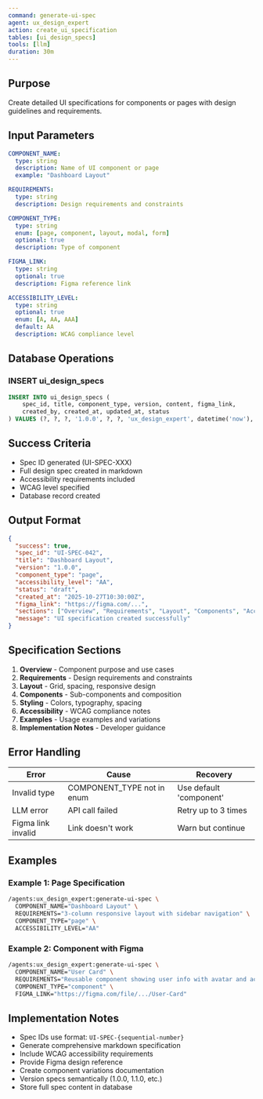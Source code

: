 ```yaml
---
command: generate-ui-spec
agent: ux_design_expert
action: create_ui_specification
tables: [ui_design_specs]
tools: [llm]
duration: 30m
---
```


## Purpose

Create detailed UI specifications for components or pages with design guidelines and requirements.

## Input Parameters

```yaml
COMPONENT_NAME:
  type: string
  description: Name of UI component or page
  example: "Dashboard Layout"

REQUIREMENTS:
  type: string
  description: Design requirements and constraints

COMPONENT_TYPE:
  type: string
  enum: [page, component, layout, modal, form]
  optional: true
  description: Type of component

FIGMA_LINK:
  type: string
  optional: true
  description: Figma reference link

ACCESSIBILITY_LEVEL:
  type: string
  optional: true
  enum: [A, AA, AAA]
  default: AA
  description: WCAG compliance level
```

## Database Operations

### INSERT ui_design_specs

```sql
INSERT INTO ui_design_specs (
    spec_id, title, component_type, version, content, figma_link,
    created_by, created_at, updated_at, status
) VALUES (?, ?, ?, '1.0.0', ?, ?, 'ux_design_expert', datetime('now'), datetime('now'), 'draft')
```

## Success Criteria

- Spec ID generated (UI-SPEC-XXX)
- Full design spec created in markdown
- Accessibility requirements included
- WCAG level specified
- Database record created

## Output Format

```json
{
  "success": true,
  "spec_id": "UI-SPEC-042",
  "title": "Dashboard Layout",
  "version": "1.0.0",
  "component_type": "page",
  "accessibility_level": "AA",
  "status": "draft",
  "created_at": "2025-10-27T10:30:00Z",
  "figma_link": "https://figma.com/...",
  "sections": ["Overview", "Requirements", "Layout", "Components", "Accessibility", "Examples"],
  "message": "UI specification created successfully"
}
```

## Specification Sections

1. **Overview** - Component purpose and use cases
2. **Requirements** - Design requirements and constraints
3. **Layout** - Grid, spacing, responsive design
4. **Components** - Sub-components and composition
5. **Styling** - Colors, typography, spacing
6. **Accessibility** - WCAG compliance notes
7. **Examples** - Usage examples and variations
8. **Implementation Notes** - Developer guidance

## Error Handling

| Error | Cause | Recovery |
|-------|-------|----------|
| Invalid type | COMPONENT_TYPE not in enum | Use default 'component' |
| LLM error | API call failed | Retry up to 3 times |
| Figma link invalid | Link doesn't work | Warn but continue |

## Examples

### Example 1: Page Specification

```bash
/agents:ux_design_expert:generate-ui-spec \
  COMPONENT_NAME="Dashboard Layout" \
  REQUIREMENTS="3-column responsive layout with sidebar navigation" \
  COMPONENT_TYPE="page" \
  ACCESSIBILITY_LEVEL="AA"
```

### Example 2: Component with Figma

```bash
/agents:ux_design_expert:generate-ui-spec \
  COMPONENT_NAME="User Card" \
  REQUIREMENTS="Reusable component showing user info with avatar and actions" \
  COMPONENT_TYPE="component" \
  FIGMA_LINK="https://figma.com/file/.../User-Card"
```

## Implementation Notes

- Spec IDs use format: `UI-SPEC-{sequential-number}`
- Generate comprehensive markdown specification
- Include WCAG accessibility requirements
- Provide Figma design reference
- Create component variations documentation
- Version specs semantically (1.0.0, 1.1.0, etc.)
- Store full spec content in database
